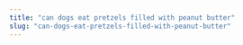 ```yaml
---
title: "can dogs eat pretzels filled with peanut butter"
slug: "can-dogs-eat-pretzels-filled-with-peanut-butter"
---
```


